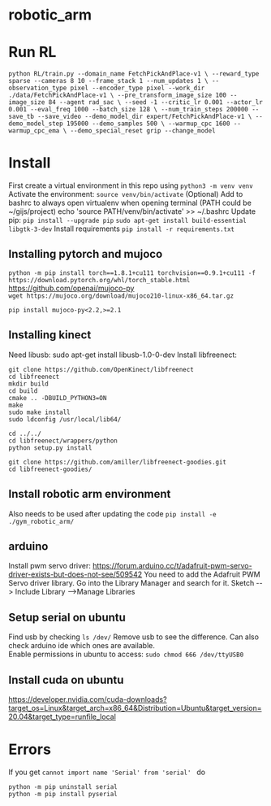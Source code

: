 
# robotic_arm

# Run RL
`python RL/train.py --domain_name FetchPickAndPlace-v1 \
  --reward_type sparse --cameras 8 10 --frame_stack 1 --num_updates 1 \
  --observation_type pixel --encoder_type pixel --work_dir ./data/FetchPickAndPlace-v1 \
  --pre_transform_image_size 100 --image_size 84 --agent rad_sac \
  --seed -1 --critic_lr 0.001 --actor_lr 0.001 --eval_freq 1000 --batch_size 128 \
  --num_train_steps 200000 --save_tb --save_video --demo_model_dir expert/FetchPickAndPlace-v1 \
  --demo_model_step 195000 --demo_samples 500 \
  --warmup_cpc 1600 --warmup_cpc_ema \
  --demo_special_reset grip --change_model`
# Install
First create a virtual environment in this repo using
`python3 -m venv venv`
Activate the environment:
`source venv/bin/activate`
(Optional) Add to bashrc to always open virtualenv when opening terminal (PATH could be ~/gijs/project)
echo 'source PATH/venv/bin/activate' >> ~/.bashrc
Update pip:
`pip install --upgrade pip`
`sudo apt-get install build-essential libgtk-3-dev`
Install requirements
`pip install -r requirements.txt`
## Installing pytorch and mujoco
`python -m pip install torch==1.8.1+cu111 torchvision==0.9.1+cu111 -f https://download.pytorch.org/whl/torch_stable.html`  
https://github.com/openai/mujoco-py  
`wget https://mujoco.org/download/mujoco210-linux-x86_64.tar.gz`

`pip install mujoco-py<2.2,>=2.1`  
## Installing kinect
Need libusb: sudo apt-get install libusb-1.0-0-dev
Install libfreenect:
```
git clone https://github.com/OpenKinect/libfreenect
cd libfreenect
mkdir build
cd build
cmake .. -DBUILD_PYTHON3=ON
make
sudo make install
sudo ldconfig /usr/local/lib64/
```
```
cd ../../
cd libfreenect/wrappers/python
python setup.py install
```
```
git clone https://github.com/amiller/libfreenect-goodies.git
cd libfreenect-goodies/
```
## Install robotic arm environment
Also needs to be used after updating the code
`pip install -e ./gym_robotic_arm/`

## arduino
Install pwm servo driver: https://forum.arduino.cc/t/adafruit-pwm-servo-driver-exists-but-does-not-see/509542
You need to add the Adafruit PWM Servo driver library. Go into the Library Manager and search for it.
Sketch --> Include Library -->Manage Libraries
## Setup serial on ubuntu
Find usb by checking `ls /dev/` Remove usb to see the difference.
Can also check arduino ide which ones are available.  
Enable permissions in ubuntu to access: `sudo chmod 666 /dev/ttyUSB0`
## Install cuda on ubuntu
https://developer.nvidia.com/cuda-downloads?target_os=Linux&target_arch=x86_64&Distribution=Ubuntu&target_version=20.04&target_type=runfile_local
# Errors
If you get `cannot import name 'Serial' from 'serial' ` do  
  ```
  python -m pip uninstall serial
  python -m pip install pyserial  
  ```